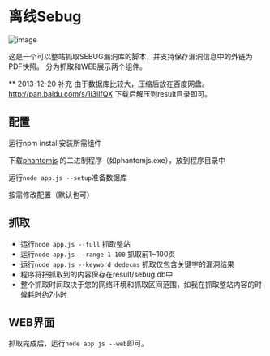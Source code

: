 ﻿# 离线Sebug

![image](https://raw.github.com/ChiChou/offlineSebug/master/screenshot.png)

这是一个可以整站抓取SEBUG漏洞库的脚本，并支持保存漏洞信息中的外链为PDF快照。
分为抓取和WEB展示两个组件。

** 2013-12-20 补充 由于数据库比较大，压缩后放在百度网盘。
http://pan.baidu.com/s/1i3iIfQX
下载后解压到result目录即可。

## 配置
运行npm install安装所需组件

下载[phantomjs](http://phantomjs.org/) 的二进制程序（如phantomjs.exe），放到程序目录中

运行`node app.js --setup`准备数据库

按需修改配置（默认也可）

## 抓取
* 运行`node app.js --full` 抓取整站
* 运行`node app.js --range 1 100` 抓取前1~100页
* 运行`node app.js --keyword dedecms` 抓取仅包含关键字的漏洞结果
* 程序将把抓取到的内容保存在result/sebug.db中
* 整个抓取时间取决于您的网络环境和抓取区间范围，如我在抓取整站内容的时候耗时约7小时

## WEB界面
抓取完成后，运行`node app.js --web`即可。
